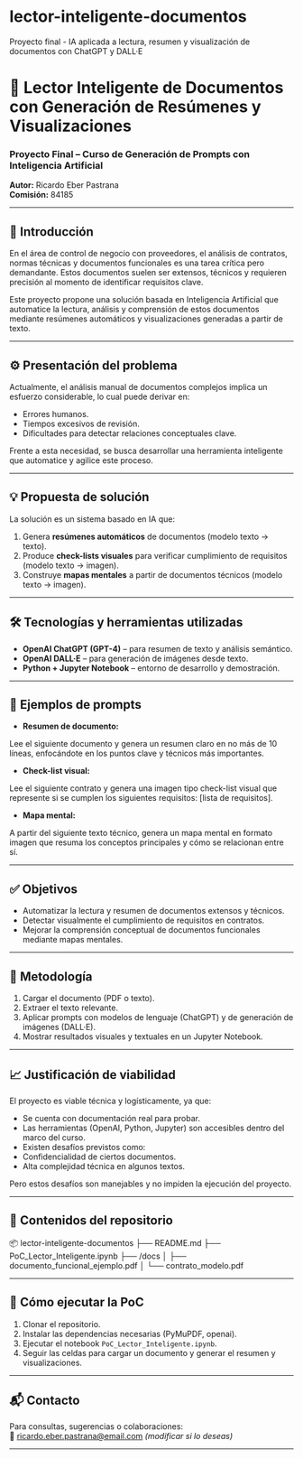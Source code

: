 # lector-inteligente-documentos
Proyecto final - IA aplicada a lectura, resumen y visualización de documentos con ChatGPT y DALL·E

# 📄 Lector Inteligente de Documentos con Generación de Resúmenes y Visualizaciones

### Proyecto Final – Curso de Generación de Prompts con Inteligencia Artificial  
**Autor:** Ricardo Eber Pastrana  
**Comisión:** 84185  

---

## 🧠 Introducción

En el área de control de negocio con proveedores, el análisis de contratos, normas técnicas y documentos funcionales es una tarea crítica pero demandante. Estos documentos suelen ser extensos, técnicos y requieren precisión al momento de identificar requisitos clave. 

Este proyecto propone una solución basada en Inteligencia Artificial que automatice la lectura, análisis y comprensión de estos documentos mediante resúmenes automáticos y visualizaciones generadas a partir de texto.

---

## ⚙️ Presentación del problema

Actualmente, el análisis manual de documentos complejos implica un esfuerzo considerable, lo cual puede derivar en:

- Errores humanos.
- Tiempos excesivos de revisión.
- Dificultades para detectar relaciones conceptuales clave.

Frente a esta necesidad, se busca desarrollar una herramienta inteligente que automatice y agilice este proceso.

---

## 💡 Propuesta de solución

La solución es un sistema basado en IA que:

1. Genera **resúmenes automáticos** de documentos (modelo texto → texto).
2. Produce **check-lists visuales** para verificar cumplimiento de requisitos (modelo texto → imagen).
3. Construye **mapas mentales** a partir de documentos técnicos (modelo texto → imagen).

---

## 🛠️ Tecnologías y herramientas utilizadas

- **OpenAI ChatGPT (GPT-4)** – para resumen de texto y análisis semántico.
- **OpenAI DALL·E** – para generación de imágenes desde texto.
- **Python + Jupyter Notebook** – entorno de desarrollo y demostración.

---

## 🧾 Ejemplos de prompts

- **Resumen de documento:**

Lee el siguiente documento y genera un resumen claro en no más de 10 líneas, enfocándote en los puntos clave y técnicos más importantes.


- **Check-list visual:**

Lee el siguiente contrato y genera una imagen tipo check-list visual que represente si se cumplen los siguientes requisitos: [lista de requisitos].


- **Mapa mental:**

A partir del siguiente texto técnico, genera un mapa mental en formato imagen que resuma los conceptos principales y cómo se relacionan entre sí.


---

## ✅ Objetivos

- Automatizar la lectura y resumen de documentos extensos y técnicos.
- Detectar visualmente el cumplimiento de requisitos en contratos.
- Mejorar la comprensión conceptual de documentos funcionales mediante mapas mentales.

---

## 🔬 Metodología

1. Cargar el documento (PDF o texto).
2. Extraer el texto relevante.
3. Aplicar prompts con modelos de lenguaje (ChatGPT) y de generación de imágenes (DALL·E).
4. Mostrar resultados visuales y textuales en un Jupyter Notebook.

---

## 📈 Justificación de viabilidad

El proyecto es viable técnica y logísticamente, ya que:

- Se cuenta con documentación real para probar.
- Las herramientas (OpenAI, Python, Jupyter) son accesibles dentro del marco del curso.
- Existen desafíos previstos como:
- Confidencialidad de ciertos documentos.
- Alta complejidad técnica en algunos textos.

Pero estos desafíos son manejables y no impiden la ejecución del proyecto.

---

## 📁 Contenidos del repositorio

📦 lector-inteligente-documentos
├── README.md
├── PoC_Lector_Inteligente.ipynb
├── /docs
│ ├── documento_funcional_ejemplo.pdf
│ └── contrato_modelo.pdf


---

## 🚀 Cómo ejecutar la PoC

1. Clonar el repositorio.
2. Instalar las dependencias necesarias (PyMuPDF, openai).
3. Ejecutar el notebook `PoC_Lector_Inteligente.ipynb`.
4. Seguir las celdas para cargar un documento y generar el resumen y visualizaciones.

---

## 📬 Contacto

Para consultas, sugerencias o colaboraciones:  
📧 ricardo.eber.pastrana@email.com *(modificar si lo deseas)*

---
